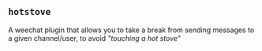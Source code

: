 ## `hotstove`

A weechat plugin that allows you to take a break from sending messages to a
given channel/user, to avoid _"touching a hot stove"_
